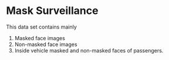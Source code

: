 # Mask Surveillance
This data set contains mainly 
1. Masked face images
2. Non-masked face images
3. Inside vehicle masked and non-masked faces of passengers.